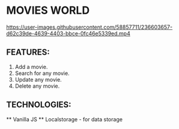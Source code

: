 # MOVIES WORLD





https://user-images.githubusercontent.com/58857711/236603657-d62c39de-4639-4403-bbce-0fc46e5339ed.mp4





## FEATURES:
1) Add a movie.
2) Search for any movie.
3) Update any movie.
4) Delete any movie.


## TECHNOLOGIES:

** Vanilla JS 
** Localstorage - for data storage
